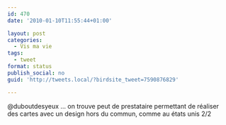 ```yaml
---
id: 470
date: '2010-01-10T11:55:44+01:00'

layout: post
categories:
  - Vis ma vie
tags:
  - tweet
format: status
publish_social: no
guid: 'http://tweets.local/?birdsite_tweet=7590876829'

---
```


@duboutdesyeux … on trouve peut de prestataire permettant de réaliser des cartes avec un design hors du commun, comme au états unis 2/2